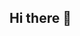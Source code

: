 ## Hi there 👋

<!--
**cakarhamdiye24-spec/cakarhamdiye24-spec** is a ✨ _special_ ✨ repository because its `README.md` (this file) appears on your GitHub profile.

# Merhaba 👋 Ben Hamdiye

## 🚀 Hakkımda
- Python öğreniyorum
- Veri bilimi ve yapay zekaya ilgi duyuyorum
- Coursera üzerinden eğitim alıyorum

## 🛠️ Kullandığım Teknolojiler
- Python
- Jupyter Notebook
- Pandas, NumPy

## 📫 Bana ulaşın
- E-posta: cakarhamdiye@gmail.com
-->

